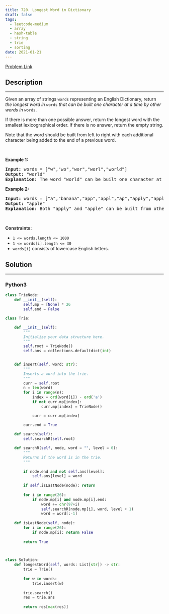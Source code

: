 ```yaml
---
title: 720. Longest Word in Dictionary
draft: false
tags: 
  - leetcode-medium
  - array
  - hash-table
  - string
  - trie
  - sorting
date: 2021-01-21
---
```


[Problem Link](https://leetcode.com/problems/longest-word-in-dictionary/)

## Description

---
<p>Given an array of strings <code>words</code> representing an English Dictionary, return <em>the longest word in</em> <code>words</code> <em>that can be built one character at a time by other words in</em> <code>words</code>.</p>

<p>If there is more than one possible answer, return the longest word with the smallest lexicographical order. If there is no answer, return the empty string.</p>

<p>Note that the word should be built from left to right with each additional character being added to the end of a previous word.&nbsp;</p>

<p>&nbsp;</p>
<p><strong class="example">Example 1:</strong></p>

<pre>
<strong>Input:</strong> words = [&quot;w&quot;,&quot;wo&quot;,&quot;wor&quot;,&quot;worl&quot;,&quot;world&quot;]
<strong>Output:</strong> &quot;world&quot;
<strong>Explanation:</strong> The word &quot;world&quot; can be built one character at a time by &quot;w&quot;, &quot;wo&quot;, &quot;wor&quot;, and &quot;worl&quot;.
</pre>

<p><strong class="example">Example 2:</strong></p>

<pre>
<strong>Input:</strong> words = [&quot;a&quot;,&quot;banana&quot;,&quot;app&quot;,&quot;appl&quot;,&quot;ap&quot;,&quot;apply&quot;,&quot;apple&quot;]
<strong>Output:</strong> &quot;apple&quot;
<strong>Explanation:</strong> Both &quot;apply&quot; and &quot;apple&quot; can be built from other words in the dictionary. However, &quot;apple&quot; is lexicographically smaller than &quot;apply&quot;.
</pre>

<p>&nbsp;</p>
<p><strong>Constraints:</strong></p>

<ul>
	<li><code>1 &lt;= words.length &lt;= 1000</code></li>
	<li><code>1 &lt;= words[i].length &lt;= 30</code></li>
	<li><code>words[i]</code> consists of lowercase English letters.</li>
</ul>


## Solution

---
### Python3
``` py title='longest-word-in-dictionary'
class TrieNode:
    def __init__(self):
        self.mp = [None] * 26
        self.end = False

class Trie:

    def __init__(self):
        """
        Initialize your data structure here.
        """
        self.root = TrieNode()
        self.ans = collections.defaultdict(int)


    def insert(self, word: str):
        """
        Inserts a word into the trie.
        """
        curr = self.root
        n = len(word)
        for i in range(n):
            index = ord(word[i]) - ord('a')
            if not curr.mp[index]:
                curr.mp[index] = TrieNode()

            curr = curr.mp[index]

        curr.end = True
        
    def search(self):
        self.searchR(self.root)

    def searchR(self, node, word = "", level = 0):
        """
        Returns if the word is in the trie.
        """
        
        if node.end and not self.ans[level]:
            self.ans[level] = word
        
        if self.isLastNode(node): return
        
        for i in range(26):
            if node.mp[i] and node.mp[i].end: 
                word += chr(97+i)
                self.searchR(node.mp[i], word, level + 1)
                word = word[:-1]
    
    def isLastNode(self, node):
        for i in range(26):
            if node.mp[i]: return False
        
        return True
        


class Solution:
    def longestWord(self, words: List[str]) -> str:
        trie = Trie()
        
        for w in words:
            trie.insert(w)
        
        trie.search()
        res = trie.ans
        
        return res[max(res)]
        
        
```

